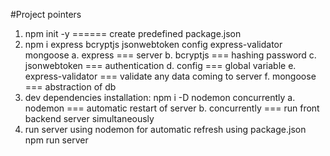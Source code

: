 #Project pointers
1. npm init -y    ====== create predefined package.json
2. npm i express bcryptjs jsonwebtoken config express-validator mongoose
    a. express  === server
    b. bcryptjs === hashing password
    c. jsonwebtoken === authentication
    d. config === global variable
    e. express-validator === validate any data coming to server
    f. mongoose === abstraction of db
3. dev dependencies installation:
    npm i -D nodemon concurrently
        a. nodemon === automatic restart of server
        b. concurrently === run front backend server simultaneously
4. run server using nodemon for automatic refresh using package.json
    npm run server
